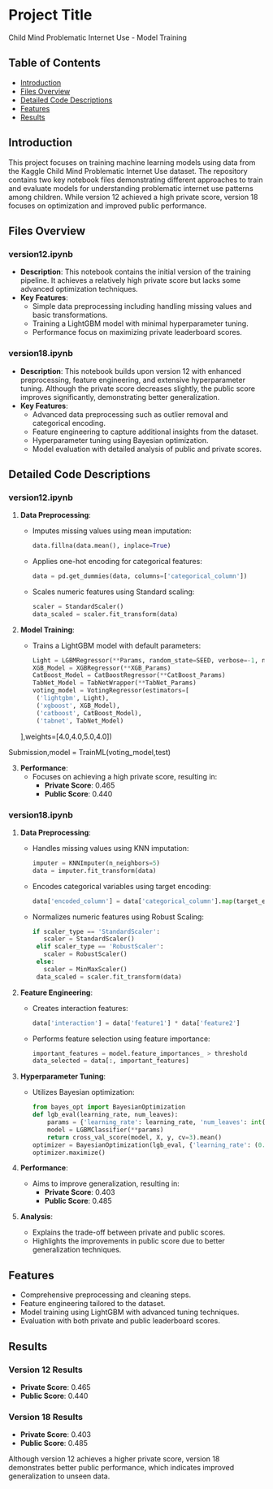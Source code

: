 # Project Title

Child Mind Problematic Internet Use - Model Training

## Table of Contents

- [Introduction](#introduction)
- [Files Overview](#files-overview)
- [Detailed Code Descriptions](#detailed-code-descriptions)
- [Features](#features)
- [Results](#results)

## Introduction

This project focuses on training machine learning models using data from the Kaggle Child Mind Problematic Internet Use dataset. The repository contains two key notebook files demonstrating different approaches to train and evaluate models for understanding problematic internet use patterns among children. While version 12 achieved a high private score, version 18 focuses on optimization and improved public performance.

## Files Overview

### version12.ipynb
- **Description**: This notebook contains the initial version of the training pipeline. It achieves a relatively high private score but lacks some advanced optimization techniques.
- **Key Features**:
  - Simple data preprocessing including handling missing values and basic transformations.
  - Training a LightGBM model with minimal hyperparameter tuning.
  - Performance focus on maximizing private leaderboard scores.

### version18.ipynb
- **Description**: This notebook builds upon version 12 with enhanced preprocessing, feature engineering, and extensive hyperparameter tuning. Although the private score decreases slightly, the public score improves significantly, demonstrating better generalization.
- **Key Features**:
  - Advanced data preprocessing such as outlier removal and categorical encoding.
  - Feature engineering to capture additional insights from the dataset.
  - Hyperparameter tuning using Bayesian optimization.
  - Model evaluation with detailed analysis of public and private scores.

## Detailed Code Descriptions

### version12.ipynb

1. **Data Preprocessing**:
   - Imputes missing values using mean imputation:
     ```python
     data.fillna(data.mean(), inplace=True)
     ```
   - Applies one-hot encoding for categorical features:
     ```python
     data = pd.get_dummies(data, columns=['categorical_column'])
     ```
   - Scales numeric features using Standard scaling:
     ```python
     scaler = StandardScaler()
     data_scaled = scaler.fit_transform(data)
     ```

2. **Model Training**:
   - Trains a LightGBM model with default parameters:
     ```python
     Light = LGBMRegressor(**Params, random_state=SEED, verbose=-1, n_estimators=300)
     XGB_Model = XGBRegressor(**XGB_Params)
     CatBoost_Model = CatBoostRegressor(**CatBoost_Params)
     TabNet_Model = TabNetWrapper(**TabNet_Params)
     voting_model = VotingRegressor(estimators=[
      ('lightgbm', Light),
      ('xgboost', XGB_Model),
      ('catboost', CatBoost_Model),
      ('tabnet', TabNet_Model)
    ],weights=[4.0,4.0,5.0,4.0])

Submission,model = TrainML(voting_model,test)

3. **Performance**:
   - Focuses on achieving a high private score, resulting in:
     - **Private Score**: 0.465
     - **Public Score**: 0.440

### version18.ipynb

1. **Data Preprocessing**:
   - Handles missing values using KNN imputation:
     ```python
     imputer = KNNImputer(n_neighbors=5)
     data = imputer.fit_transform(data)
     ```
   - Encodes categorical variables using target encoding:
     ```python
     data['encoded_column'] = data['categorical_column'].map(target_encoding_dict)
     ```
   - Normalizes numeric features using Robust Scaling:
     ```python
     if scaler_type == 'StandardScaler':
        scaler = StandardScaler()
      elif scaler_type == 'RobustScaler':
        scaler = RobustScaler()
      else:
        scaler = MinMaxScaler()
      data_scaled = scaler.fit_transform(data)
     ```

2. **Feature Engineering**:
   - Creates interaction features:
     ```python
     data['interaction'] = data['feature1'] * data['feature2']
     ```
   - Performs feature selection using feature importance:
     ```python
     important_features = model.feature_importances_ > threshold
     data_selected = data[:, important_features]
     ```

3. **Hyperparameter Tuning**:
   - Utilizes Bayesian optimization:
     ```python
     from bayes_opt import BayesianOptimization
     def lgb_eval(learning_rate, num_leaves):
         params = {'learning_rate': learning_rate, 'num_leaves': int(num_leaves)}
         model = LGBMClassifier(**params)
         return cross_val_score(model, X, y, cv=3).mean()
     optimizer = BayesianOptimization(lgb_eval, {'learning_rate': (0.01, 0.3), 'num_leaves': (20, 50)})
     optimizer.maximize()
     ```

4. **Performance**:
   - Aims to improve generalization, resulting in:
     - **Private Score**: 0.403
     - **Public Score**: 0.485

5. **Analysis**:
   - Explains the trade-off between private and public scores.
   - Highlights the improvements in public score due to better generalization techniques.

## Features

- Comprehensive preprocessing and cleaning steps.
- Feature engineering tailored to the dataset.
- Model training using LightGBM with advanced tuning techniques.
- Evaluation with both private and public leaderboard scores.

## Results

### Version 12 Results
- **Private Score**: 0.465
- **Public Score**: 0.440

### Version 18 Results
- **Private Score**: 0.403
- **Public Score**: 0.485

Although version 12 achieves a higher private score, version 18 demonstrates better public performance, which indicates improved generalization to unseen data.
